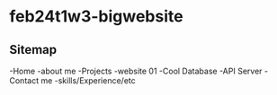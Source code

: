 # feb24t1w3-bigwebsite

## Sitemap

-Home
  -about me
  -Projects
    -website 01
    -Cool Database
    -API Server
  -Contact me 
  -skills/Experience/etc
